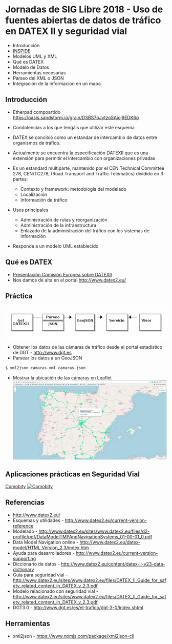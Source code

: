# Jornadas de SIG Libre 2018 - Uso de fuentes abiertas de datos de tráfico en DATEX II y seguridad vial

* Introducción
* [INSPIDE](http://www.inspide.com/)
* Modelos UML y XML
* Qué es DATEX
* Modelo de Datos
* Herramientas necesarias
* Parseo del XML o JSON
* Integración de la informacion en un mapa

## Introducción

* Etherpad compoartido https://oasis.sandstorm.io/grain/DSBS7bJytzoSAioj9EDK6p

* Condolencias a los que tengáis que utilizar este esquema
* DATEX se concibió como un estandar de intercambio de datos entre organismos de tráfico.
* Actualmente se encuentra la especificación DATEXII que es una extensión para permitir el intercambio con organizaciones privadas
* Es un estandard multiparte, mantenido por el  CEN Technical Committee 278, CEN/TC278, (Road Transport and Traffic Telematics) dividido en 3 partes:
    - Contexto y framework: metodología del modelado
    - Localización
    - Información de tráfico
* Usos principales
    - Administración de rutas y reorganización 
    - Administración de la infraestructura
    - Enlazado de la administración del tráfico con los sistemas de información
* Responde a un modelo UML establecido

## Qué es DATEX
* [Presentación Comisión Europea sobre DATEXII](http://akce.fd.cvut.cz/sites/default/files/datex2/presentations/D2_01b_02_Jorg_Freundenstein_Tour_through_DATEX_Model.pdf)
* Nos damos de alta en el portal http://www.datex2.eu/

## Práctica
![Dioagrama](taller.png)

* Obtener los datos de las cámaras de tráfico desde el portal estadístico de DGT - http://www.dgt.es
* Parsear los datos a un GeoJSON

```txt
$ xml2json camaras.xml camaras.json

```

* Mostrar la ubicación de las cámaras en Leaflet
![Camaras](mapa.png)

## Aplicaciones prácticas en Seguridad Vial
[Comobity](https://www.youtube.com/watch?v=AOkOKtZNoHo)
[![Comobity](http://img.youtube.com/vi/AOkOKtZNoHo/0.jpg)](https://www.youtube.com/watch?v=AOkOKtZNoHo "Comobity")
## Referencias
* http://www.datex2.eu/
* Esquemas y utilidades - http://www.datex2.eu/current-version-reference
* Modelado - http://www.datex2.eu/sites/www.datex2.eu/files/d2-profile/pdf/DataModelTMPAndNavigationSystems_01-00-01_0.pdf
* Data Model Navigation online - http://www.datex2.eu/datex-model/HTML.Version_2.3/index.htm
* Ayuda para desarrolladores - http://www.datex2.eu/current-version-supporting
* Diccionario de datos - http://www.datex2.eu/content/datex-ii-v23-data-dictionary
* Guia para seguridad vial - http://www.datex2.eu/sites/www.datex2.eu/files/DATEX_II_Guide_for_safety_related_content_in_DATEX_v_2.3.pdf
* Modelo relacionado con seguridad vial - http://www.datex2.eu/sites/www.datex2.eu/files/DATEX_II_Guide_for_safety_related_content_in_DATEX_v_2.3.pdf
* DGT3.0 -  http://www.dgt.es/es/el-trafico/dgt-3-0/index.shtml

## Herramientas
* xml2json - https://www.npmjs.com/package/xml2json-cli
